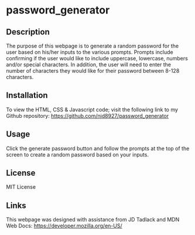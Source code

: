 # password_generator

## Description

The purpose of this webpage is to generate a random password for the user based on his/her inputs to the various prompts. Prompts include confirming if the user would like to include uppercase, lowercase, numbers and/or special characters. In addition, the user will need to enter the number of characters they would like for their password between 8-128 characters.

## Installation

To view the HTML, CSS & Javascript code; visit the following link to my Github repository: https://github.com/njd8927/password_generator

## Usage

Click the generate password button and follow the prompts at the top of the screen to create a random password based on your inputs.

## License

MIT License

## Links

This webpage was designed with assistance from JD Tadlack and MDN Web Docs: https://developer.mozilla.org/en-US/